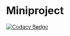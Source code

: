 # Miniproject

[![Codacy Badge](https://api.codacy.com/project/badge/Grade/37a65953846d490e86f2f533d3f669aa)](https://app.codacy.com/gh/99003199/Miniproject?utm_source=github.com&utm_medium=referral&utm_content=99003199/Miniproject&utm_campaign=Badge_Grade)